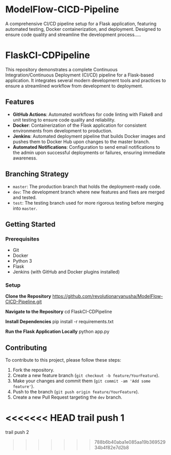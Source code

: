 # ModelFlow-CICD-Pipeline

A comprehensive CI/CD pipeline setup for a Flask application, featuring automated testing, Docker containerization, and deployment. Designed to ensure code quality and streamline the development process.....

# FlaskCI-CDPipeline

This repository demonstrates a complete Continuous Integration/Continuous Deployment (CI/CD) pipeline for a Flask-based application. It integrates several modern development tools and practices to ensure a streamlined workflow from development to deployment.

## Features

- **GitHub Actions**: Automated workflows for code linting with Flake8 and unit testing to ensure code quality and reliability.
- **Docker**: Containerization of the Flask application for consistent environments from development to production.
- **Jenkins**: Automated deployment pipeline that builds Docker images and pushes them to Docker Hub upon changes to the master branch.
- **Automated Notifications**: Configuration to send email notifications to the admin upon successful deployments or failures, ensuring immediate awareness.

## Branching Strategy

- `master`: The production branch that holds the deployment-ready code.
- `dev`: The development branch where new features and fixes are merged and tested.
- `test`: The testing branch used for more rigorous testing before merging into `master`.

## Getting Started

### Prerequisites

- Git
- Docker
- Python 3
- Flask
- Jenkins (with GitHub and Docker plugins installed)

### Setup

**Clone the Repository**
https://github.com/revolutionaryanusha/ModelFlow-CICD-Pipeline.git

**Navigate to the Repository**
cd FlaskCI-CDPipeline

**Install Dependencies**
pip install -r requirements.txt

**Run the Flask Application Locally**
python app.py

## Contributing

To contribute to this project, please follow these steps:

1. Fork the repository.
2. Create a new feature branch (`git checkout -b feature/YourFeature`).
3. Make your changes and commit them (`git commit -am 'Add some feature'`).
4. Push to the branch (`git push origin feature/YourFeature`).
5. Create a new Pull Request targeting the `dev` branch.

<<<<<<< HEAD
trail push 1
=======

trail push 2

>>>>>>> 788b6b40aba1e085aa19b36952934b4f82e7d2b8
